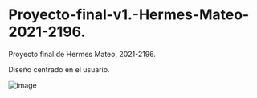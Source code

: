 # Proyecto-final-v1.-Hermes-Mateo-2021-2196.

Proyecto final de Hermes Mateo, 2021-2196.

Diseño centrado en el usuario.

![image](https://user-images.githubusercontent.com/113647180/207248365-d1555c1c-f0ac-4b96-b45f-2339182c7c2b.png)
